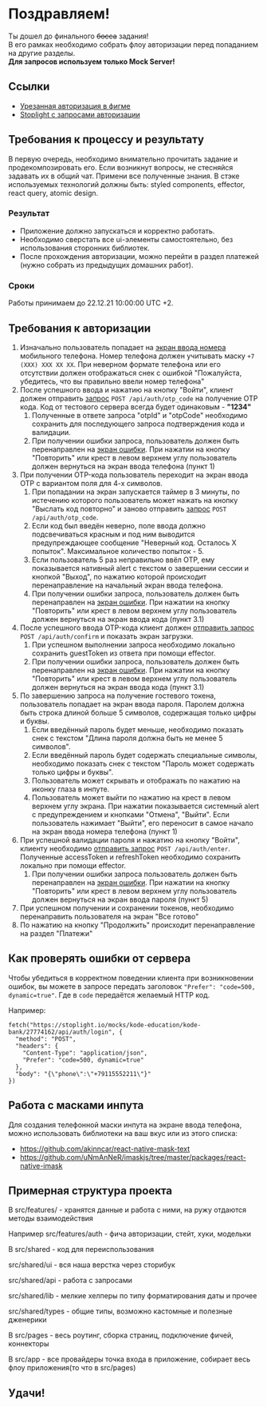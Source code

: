 # Поздравляем!
Ты дошел до финального ~~босса~~ задания! \
В его рамках необходимо собрать флоу авторизации перед попаданием на другие разделы. \
**Для запросов используем только Mock Server!**

## Ссылки
- [Урезанная авторизация в фигме](https://www.figma.com/file/KxWS0hlyfHJNiihnxDpPfU/Skillbox-Auth-Final?node-id=33%3A35654)
- [Stoplight c запросами авторизации](https://kode-education.stoplight.io/docs/kode-bank/YXBpOjI3Nzc0MTYy-skillbox-auth-api)

## Требования к процессу и результату
В первую очередь, необходимо внимательно прочитать задание и продекомпозировать его.
Если возникнут вопросы, не стесняйся задавать их в общий чат.
Примени все полученные знания. В стэке используемых технологий должны быть: styled components, effector, react query, atomic design.

### Результат
- Приложение должно запускаться и корректно работать.
- Необходимо сверстать все ui-элементы самостоятельно, без использования сторонних библиотек.
- После прохождения авторизации, можно перейти в раздел платежей (нужно собрать из предыдущих домашних работ).

### Сроки
Работы принимаем до 22.12.21 10:00:00 UTC +2.

## Требования к авторизации

1. Изначально пользователь попадает на [экран ввода номера](https://www.figma.com/file/KxWS0hlyfHJNiihnxDpPfU/Skillbox-Auth-Final?node-id=181%3A65318) мобильного телефона. Номер телефона должен учитывать маску `+7 (XXX) XXX XX XX`. При неверном формате телефона или его отсутствии должен отображаться снек с ошибкой "Пожалуйста, убедитесь, что вы правильно ввели номер телефона"
2. После успешного ввода и нажатию на кнопку "Войти", клиент должен отправить [запрос](https://kode-education.stoplight.io/docs/kode-bank/b3A6Mjc5MTQ3Mjg-post-api-auth-otp-code) `POST /api/auth/otp_code` на получение OTP кода. Код от тестового сервера всегда будет одинаковым - **"1234"**
    1. Полученные в ответе запроса "otpId" и "otpCode" необходимо сохранить для последующего запроса подтверждения кода и валидации.
    2. При получении ошибки запроса, пользователь должен быть перенаправлен на [экран ошибки](https://www.figma.com/file/KxWS0hlyfHJNiihnxDpPfU/Skillbox-Auth-Final?node-id=77%3A56748). При нажатии на кнопку "Повторить" или крест в левом верхнем углу пользователь должен вернуться на экран ввода телефона (пункт 1)
3. При получении OTP-кода пользователь переходит на экран ввода OTP c вариантом поля для 4-х символов.
    1. При попадании на экран запускается таймер в 3 минуты, по истечению которого пользователь может нажать на кнопку "Выслать код повторно" и заново отправить [запрос](https://kode-education.stoplight.io/docs/kode-bank/b3A6Mjc5MTQ3Mjg-post-api-auth-otp-code) `POST /api/auth/otp_code`.
    2. Если код был введён неверно, поле ввода должно подсвечиваться красным и под ним выводится предупреждающее сообщение "Неверный код. Осталось X попыток". Максимальное количество попыток - 5.
    3. Если пользователь 5 раз неправильно ввёл OTP, ему показывается нативный alert с текстом о завершении сессии и кнопкой "Выход", по нажатию которой происходит перенаправление на начальный экран ввода телефона.
    4. При получении ошибки запроса, пользователь должен быть перенаправлен на [экран ошибки](https://www.figma.com/file/KxWS0hlyfHJNiihnxDpPfU/Skillbox-Auth-Final?node-id=77%3A56748). При нажатии на кнопку "Повторить" или крест в левом верхнем углу пользователь должен вернуться на экран ввода кода (пункт 3.1)
4. После успешного ввода OTP-кода клиент должен [отправить запрос](https://kode-education.stoplight.io/docs/kode-bank/b3A6Mjc3NzQxODE-post-api-auth-confirm) `POST /api/auth/confirm` и показать экран загрузки.
    1. При успешном выполнении запроса необходимо локально сохранить guestToken из ответа при помощи effector.
    2. При получении ошибки запроса, пользователь должен быть перенаправлен на [экран ошибки](https://www.figma.com/file/KxWS0hlyfHJNiihnxDpPfU/Skillbox-Auth-Final?node-id=77%3A56748). При нажатии на кнопку "Повторить" или крест в левом верхнем углу пользователь должен вернуться на экран ввода кода (пункт 3.1)
5. По завершению запроса на получение гостевого токена, пользователь попадает на экран ввода пароля. Паролем должна быть строка длиной больше 5 символов, содержащая только цифры и буквы.
    1. Если введённый пароль будет меньше, необходимо показать снек с текстом "Длина пароля должна быть не менее 5 символов".
    2. Если введённый пароль будет содержать специальные символы, необходимо показать снек с текстом "Пароль может содержать только цифры и буквы".
    3. Пользователь может скрывать и отображать по нажатию на иконку глаза в инпуте.
    4. Пользователь может выйти по нажатию на крест в левом верхнем углу экрана. При нажатии показывается системный alert с предупреждением и кнопками "Отмена", "Выйти". Если пользователь нажимает "Выйти", его переносит в самое начало на экран ввода номера телефона (пункт 1)
6. При успешной валидации пароля и нажатию на кнопку "Войти", клиенту необходимо [отправить запрос](https://kode-education.stoplight.io/docs/kode-bank/b3A6Mjc3NzQxODI-post-api-auth-enter) `POST /api/auth/enter`. Полученные accessToken и refreshToken необходимо сохранить локально при помощи effector.
    1. При получении ошибки запроса пользователь должен быть перенаправлен на [экран ошибки](https://www.figma.com/file/KxWS0hlyfHJNiihnxDpPfU/Skillbox-Auth-Final?node-id=77%3A56748). При нажатии на кнопку "Повторить" или крест в левом верхнем углу пользователь должен вернуться на экран ввода пароля (пункт 5)
7. При успешном получении и сохранении токенов, необходимо перенаправить пользователя на экран "Все готово"
8. По нажатию на кнопку "Продолжить" происходит перенаправление на раздел "Платежи"

## Как проверять ошибки от сервера

Чтобы убедиться в корректном поведении клиента при возникновении ошибок, вы можете в запросе передать заголовок `"Prefer": "code=500, dynamic=true"`. Где в `code` передаётся желаемый HTTP код.

Например:
```tsx
fetch("https://stoplight.io/mocks/kode-education/kode-bank/27774162/api/auth/login", {
  "method": "POST",
  "headers": {
    "Content-Type": "application/json",
    "Prefer": "code=500, dynamic=true"
  },
  "body": "{\"phone\":\"+79115552211\"}"
})
``` 

## Работа с масками инпута

Для создания телефонной маски инпута на экране ввода телефона, можно использовать библиотеки на ваш вкус или из этого списка:
- https://github.com/akinncar/react-native-mask-text
- https://github.com/uNmAnNeR/imaskjs/tree/master/packages/react-native-imask

## Примерная структура проекта

В src/features/ - хранятся данные и работа с ними, на ружу отдаются методы взаимодействия

Например src/features/auth - фича авторизации, стейт, хуки, модельки

В src/shared - код для переиспользования

src/shared/ui - вся наша верстка через сторибук

src/shared/api - работа с запросами

src/shared/lib - мелкие хелперы по типу форматирования даты и прочее

src/shared/types - общие типы, возможно кастомные и полезные дженерики

В src/pages - весь роутинг, сборка страниц, подключение фичей, коннекторы

В src/app - все провайдеры точка входа в приложение, собирает весь флоу приложения(то что в src/pages)

## Удачи!
